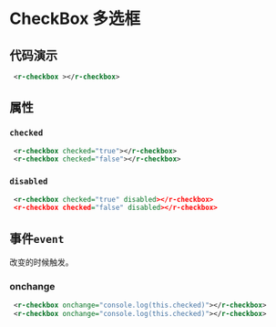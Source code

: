 # CheckBox 多选框

## 代码演示

<r-checkbox></r-checkbox>

```xml
 <r-checkbox ></r-checkbox>
```

## 属性

### `checked`

<r-checkbox checked="true"></r-checkbox>
<r-checkbox checked="false"></r-checkbox>

```xml
 <r-checkbox checked="true"></r-checkbox>
 <r-checkbox checked="false"></r-checkbox>
```

### `disabled`

<r-checkbox checked="true" disabled></r-checkbox>
<r-checkbox checked="false" disabled></r-checkbox>

```xml
 <r-checkbox checked="true" disabled></r-checkbox>
 <r-checkbox checked="false" disabled></r-checkbox>
```

## 事件`event`

改变的时候触发。

### onchange

<r-checkbox onchange="console.log(this.checked)"></r-checkbox>
<r-checkbox onchange="console.log(this.checked)"></r-checkbox>

```xml
 <r-checkbox onchange="console.log(this.checked)"></r-checkbox>
 <r-checkbox onchange="console.log(this.checked)"></r-checkbox>
```
